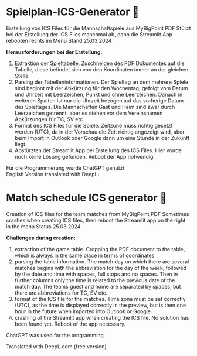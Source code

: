 # Spielplan-ICS-Generator :tennis:
Erstellung von ICS Files für die Mannschaftspiele aus MyBigPoint PDF
Stürzt bei der Erstellung der ICS Files manchmal ab, dann die Streamlit App rebooten rechts im Menü
Stand 25.03.2024


**Herausforderungen bei der Erstellung:**
  1. Extraktion der Spieltabelle. Zuschneiden des PDF Dokumentes auf die Tabelle, diese befindet sich von den Koordinaten immer an der gleichen Stelle
  2. Parsing der Tabelleninformationen. Der Spieltag an dem mehrere Spiele sind beginnt mit der Abkürzung für den Wochentag,
     gefolgt vom Datum und Uhrzeit mit Leerzeichen, Punkt und ohne Leerzeichen. Danach in weiteren Spalten ist nur die Uhrzeit bezogen auf das vorherige Datum des Spieltages. Die Mannschaften Gast und Heim sind zwar durch Leerzeichen getrennt, aber es stehen vor dem Vereinsnamen Abkürzungen für TC,
     SV etc.
  3. Format des ICS Files für die Spiele. Zeitzone muss richtig gesetzt werden (UTC), da in der Vorschau die Zeit richtig angezeigt wird, aber beim Import in Outlook oder Google dann um eine Stunde in der Zukunft liegt.
  4. Abstürzten der Streamlit App bei Erstellung des ICS Files. Hier wurde noch keine Lösung gefunden. Reboot der App notwendig.

Für die Programmierung wurde ChatGPT genutzt
 \
English Version translated with DeepL:
# Match schedule ICS generator :tennis:
Creation of ICS files for the team matches from MyBigPoint PDF
Sometimes crashes when creating ICS files, then reboot the Streamlit app on the right in the menu
Status 25.03.2024


**Challenges during creation:**
  1. extraction of the game table. Cropping the PDF document to the table, which is always in the same place in terms of coordinates
  2. parsing the table information. The match day on which there are several matches begins with the abbreviation for the day of the week,
     followed by the date and time with spaces, full stops and no spaces. Then in further columns only the time is related to the previous date of the match day. The teams guest and home are separated by spaces, but there are abbreviations for TC,
     SV etc.
  3. format of the ICS file for the matches. Time zone must be set correctly (UTC), as the time is displayed correctly in the preview, but is then one hour in the future when imported into Outlook or Google.
  4. crashing of the Streamlit app when creating the ICS file. No solution has been found yet. Reboot of the app necessary.

ChatGPT was used for the programming

Translated with DeepL.com (free version)
